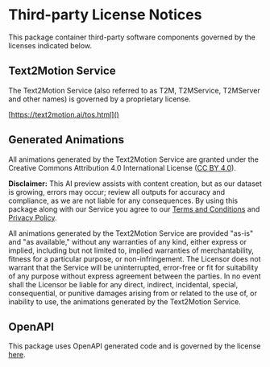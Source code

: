 # Third-party License Notices

This package container third-party software components governed by the licenses indicated below.

## Text2Motion Service

The Text2Motion Service (also referred to as T2M, T2MService, T2MServer and other names) is governed by a proprietary license.

[https://text2motion.ai/tos.html]()

## Generated Animations

All animations generated by the Text2Motion Service are granted under the Creative Commons Attribution 4.0 International License ([CC BY 4.0](https://creativecommons.org/licenses/by/4.0/)).

**Disclaimer:** This AI preview assists with content creation, but as our dataset is growing, errors may occur; review all outputs for accuracy and compliance, as we are not liable for any consequences. By using this package along with our Service you agree to our [Terms and Conditions](https://text2motion.ai/tos.html) and [Privacy Policy](https://text2motion.ai/privacy.html).

All animations generated by the Text2Motion Service are provided "as-is" and "as available," without any warranties of any kind, either express or implied, including but not limited to, implied warranties of merchantability, fitness for a particular purpose, or non-infringement. The Licensor does not warrant that the Service will be uninterrupted, error-free or fit for suitability of any purpose without express agreement between the parties. In no event shall the Licensor be liable for any direct, indirect, incidental, special, consequential, or punitive damages arising from or related to the use of, or inability to use, the animations generated by the Text2Motion Service.

## OpenAPI

This package uses OpenAPI generated code and is governed by the license [here](https://github.com/OpenAPITools/openapi-generator/blob/master/LICENSE).
